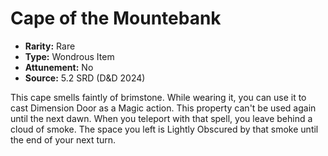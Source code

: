 # Cape of the Mountebank

- **Rarity:** Rare
- **Type:** Wondrous Item
- **Attunement:** No
- **Source:** 5.2 SRD (D&D 2024)

This cape smells faintly of brimstone. While wearing it, you can use it to cast Dimension Door as a Magic action. This property can't be used again until the next dawn. When you teleport with that spell, you leave behind a cloud of smoke. The space you left is Lightly Obscured by that smoke until the end of your next turn.

